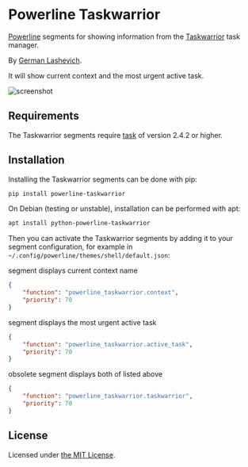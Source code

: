 Powerline Taskwarrior
===================

[Powerline][1] segments for showing information from the [Taskwarrior][2] task manager.

By [German Lashevich][3].

It will show current context and the most urgent active task.

![screenshot][4]

Requirements
------------

The Taskwarrior segments require [task][2] of version 2.4.2 or higher.

Installation
------------

Installing the Taskwarrior segments can be done with pip:

```txt
pip install powerline-taskwarrior
```

On Debian (testing or unstable), installation can be performed with apt:

```txt
apt install python-powerline-taskwarrior
```

Then you can activate the Taskwarrior segments by adding it to your segment configuration,
for example in `~/.config/powerline/themes/shell/default.json`:

segment displays current context name
```json
{
    "function": "powerline_taskwarrior.context",
    "priority": 70
}
```

segment displays the most urgent active task
```json
{
    "function": "powerline_taskwarrior.active_task",
    "priority": 70
}
```

obsolete segment displays both of listed above
```json
{
    "function": "powerline_taskwarrior.taskwarrior",
    "priority": 70
}
```

License
-------

Licensed under [the MIT License][5].

[1]: https://powerline.readthedocs.org/en/master/
[2]: http://taskwarrior.org/
[3]: https://github.com/zebradil
[4]: https://github.com/zebradil/powerline-taskwarrior/blob/master/screenshot.png
[5]: https://github.com/zebradil/powerline-taskwarrior/blob/master/LICENSE
